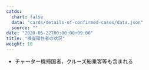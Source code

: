 ```yaml
---
catds:
  chart: false
  data: "cards/details-of-confirmed-cases/data.json"
  source: ""
date: "2020-05-22T00:00:00+09:00"
title: "検査陽性者の状況"
weight: 10
---
```


- チャーター機帰国者，クルーズ船乗客等も含まれる
